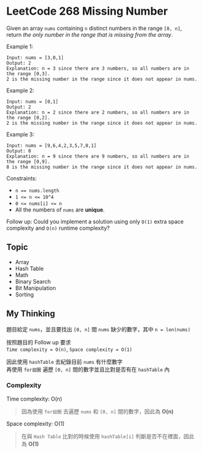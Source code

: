 # LeetCode 268 Missing Number
Given an array `nums` containing `n` distinct numbers in the range `[0, n]`, return *the only number in the range that is missing from the array*.

Example 1:
```
Input: nums = [3,0,1]
Output: 2
Explanation: n = 3 since there are 3 numbers, so all numbers are in the range [0,3].
2 is the missing number in the range since it does not appear in nums.
```

Example 2:
```
Input: nums = [0,1]
Output: 2
Explanation: n = 2 since there are 2 numbers, so all numbers are in the range [0,2].
2 is the missing number in the range since it does not appear in nums.
```

Example 3:
```
Input: nums = [9,6,4,2,3,5,7,0,1]
Output: 8
Explanation: n = 9 since there are 9 numbers, so all numbers are in the range [0,9].
8 is the missing number in the range since it does not appear in nums.
```

Constraints:

- `n == nums.length`
- `1 <= n <= 10^4`
- `0 <= nums[i] <= n`
- All the numbers of `nums` are **unique**.

Follow up: Could you implement a solution using only `O(1)` extra space complexity and `O(n)` runtime complexity?

## Topic
- Array
- Hash Table
- Math
- Binary Search
- Bit Manipulation
- Sorting

## My Thinking
題目給定 `nums`，並且要找出 `[0, n]` 間 `nums` 缺少的數字，其中 `n = len(nums)`

按照題目的 Follow up 要求<br>`Time complexity = O(n)`, `Space complexity = O(1)`

因此使用 `hashTable` 去紀錄目前 `nums` 有什麼數字<br>再使用 `for迴圈` 遍歷 `[0, n]` 間的數字並且比對是否有在 `hashTable` 內

### Complexity
Time complexity: O(n)
> 因為使用 `for迴圈` 去遍歷 `nums` 和 `[0, n]` 間的數字，因此為 **O(n)**

Space complexity: O(1)
> 在與 `Hash Table` 比對的時候使用 `hashTable[i]` 判斷是否不在裡面，因此為 **O(1)**